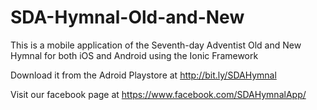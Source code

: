 # SDA-Hymnal-Old-and-New
This is a mobile application of the Seventh-day Adventist Old and New Hymnal for both iOS and Android using the Ionic Framework

 Download it from the Adroid Playstore at http://bit.ly/SDAHymnal
 
 Visit our facebook page at https://www.facebook.com/SDAHymnalApp/
